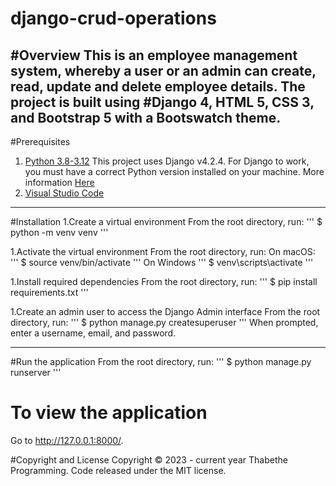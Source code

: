 # django-crud-operations

#Overview
This is an employee management system, whereby a user or an admin can create, read, update and delete employee details.
The project is built using  #Django 4, HTML 5, CSS 3, and Bootstrap 5 with a Bootswatch theme.
---

#Prerequisites
1. [Python 3.8-3.12](https://www.python.org/)
This project uses Django v4.2.4. For Django to work, you must have a correct Python version installed on your machine. More information [Here](https://django.readthedocs.io/en/stable/faq/install.html)
1. [Visual Studio Code]([https://www.python.org/](https://code.visualstudio.com/))

---

#Installation
1.Create a virtual environment
From the root directory, run:
'''
  $ python -m venv venv
'''

1.Activate the virtual environment
From the root directory, run:
On macOS:
'''
  $ source venv/bin/activate
'''
On Windows
'''
  $ venv\scripts\activate
'''

1.Install required dependencies
From the root directory, run:
'''
  $ pip install requirements.txt
'''

1.Create an admin user to access the Django Admin interface
From the root directory, run:
'''
  $ python manage.py createsuperuser
'''
When prompted, enter a username, email, and password.

---

#Run the application
From the root directory, run:
'''
  $ python manage.py runserver
'''

# To view the application

Go to http://127.0.0.1:8000/.

#Copyright and License
Copyright © 2023 - current year Thabethe Programming. Code released under the MIT license.
